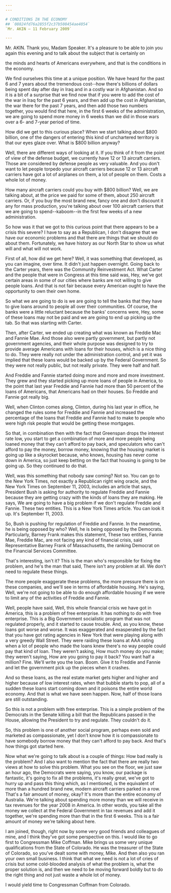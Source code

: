 ```yaml
---
---

# CONDITIONS IN THE ECONOMY
## `08824fd76a2855f2c37b508454ae4054`
`Mr. AKIN — 11 February 2009`

---
```



Mr. AKIN. Thank you, Madam Speaker. It's a pleasure to be able to 
join you again this evening and to talk about the subject that is 
certainly on


the minds and hearts of Americans everywhere, and that is the 
conditions in the economy.

We find ourselves this time at a unique position. We have heard for 
the past 6 and 7 years about the tremendous cost--how there's billions 
of dollars being spent day after day in Iraq and in a costly war in 
Afghanistan. And so it is a bit of a surprise that we find now that if 
you were to add the cost of the war in Iraq for the past 6 years, and 
then add up the cost in Afghanistan, the war there for the past 7 
years, and then add those two numbers together, you would find that 
here, in the first 6 weeks of the administration, we are going to spend 
more money in 6 weeks than we did in those wars over a 6- and 7-year 
period of time.

How did we get to this curious place? When we start talking about 
$800 billion, one of the dangers of entering this kind of unchartered 
territory is that our eyes glaze over. What is $800 billion anyway?

Well, there are different ways of looking at it. If you think of it 
from the point of view of the defense budget, we currently have 12 or 
13 aircraft carriers. Those are considered by defense people as very 
valuable. And you don't want to let people torpedo your aircraft 
carriers because 12 or 13 aircraft carriers have got a lot of airplanes 
on them, a lot of people on them. Costs a whole lot of money.

How many aircraft carriers could you buy with $800 billion? Well, we 
are talking about, at the price we paid for some of them, about 250 
aircraft carriers. Or, if you buy the most brand new, fancy one and 
don't discount it any for mass production, you're talking about over 
100 aircraft carriers that we are going to spend--kaboom--in the first 
few weeks of a new administration.

So how was it that we got to this curious point that there appears to 
be a crisis this severe? I have to say as a Republican, I don't 
disagree that we have our economic problems and that there are things 
that we should do about them. Fortunately, we have history as our North 
Star to show us what will and what will not work.

First of all, how did we get here? Well, it was something that 
developed, as you can imagine, over time. It didn't just happen 
overnight. Going back to the Carter years, there was the Community 
Reinvestment Act. What Carter and the people that were in Congress at 
this time said was, Hey, we've got certain areas in some of our cities 
where banks are not willing to give people loans. And that is not fair 
because every American ought to have the opportunity to own their own 
home.

So what we are going to do is we are going to tell the banks that 
they have to give loans around to people all over their communities. Of 
course, the banks were a little reluctant because the banks' concerns 
were, Hey, some of these loans may not be paid and we are going to end 
up picking up the tab. So that was starting with Carter.

Then, after Carter, we ended up creating what was known as Freddie 
Mac and Fannie Mae. And those also were partly government, but partly 
not government agencies, and their whole purpose was designed to try to 
provide average Americans with loans for their houses, which is a nice 
thing to do. They were really not under the administration control, and 
yet it was implied that these loans would be backed up by the Federal 
Government. So they were not really public, but not really private. 
They were half and half.

And Freddie and Fannie started doing more and more and more 
investment. They grew and they started picking up more loans of people 
in America, to the point that last year Freddie and Fannie had more 
than 50 percent of the loans of Americans, that Americans had on their 
houses. So Freddie and Fannie got really big.

Well, when Clinton comes along, Clinton, during his last year in 
office, he changed the rules some for Freddie and Fannie and increased 
the percentage of the loans that Freddie and Fannie had to make to 
people who were high risk people that would be getting these mortgages.

So that, in combination then with the fact that Greenspan drops the 
interest rate low, you start to get a combination of more and more 
people being loaned money that they can't afford to pay back, and 
speculators who can't afford to pay the money, borrow money, knowing 
that the housing market is going up like a skyrocket because, who 
knows, housing has never come down in America, so just keep betting on 
the fact that housing is going to be going up. So they continued to do 
that.

Well, was this something that nobody saw coming? Not so. You can go 
to the New York Times, not exactly a Republican right wing oracle, and 
the New York Times on September 11, 2003, includes an article that 
says, President Bush is asking for authority to regulate Freddie and 
Fannie because they are getting crazy with the kinds of loans they are 
making. He says, We are going to have a big problem if we don't 
regulate Freddie and Fannie. These two entities. This is a New York 
Times article. You can look it up. It's September 11, 2003.

So, Bush is pushing for regulation of Freddie and Fannie. In the 
meantime, he is being opposed by who? Well, he is being opposed by the 
Democrats. Particularly, Barney Frank makes this statement, These two 
entities, Fannie Mae, Freddie Mac, are not facing any kind of financial 
crisis, said Representative Barney Frank of Massachusetts, the ranking 
Democrat on the Financial Services Committee.

That's interesting, isn't it? This is the man who's responsible for 
fixing the problem, and he's the man that said, There isn't any problem 
at all. We don't need to regulate these things.

The more people exaggerate these problems, the more pressure there is 
on these companies, and we'll see in terms of affordable housing. He's 
saying, Well, we're not going to be able to do enough affordable 
housing if we were to limit any of the activities of Freddie and 
Fannie.

Well, people have said, Well, this whole financial crisis we have got 
in America, this is a problem of free enterprise. It has nothing to do 
with free enterprise. This is a Big Government socialistic program that 
was not regulated properly, and it started to cause trouble. And, as 
you know, these loans got worse and worse. It was exaggerated and 
exasperated by the fact that you have got rating agencies in New York 
that were playing along with a very greedy Wall Street. They were 
raiding these loans at AAA rating when a lot of people who made the 
loans knew there's no way people could pay that kind of loan. They 
weren't asking, How much money do you make; they weren't saying, How 
are you going to pay it back? You want half a million? Fine. We'll 
write you the loan. Boom. Give it to Freddie and Fannie and let the 
government pick up the pieces when it crashes.

And so these loans, as the real estate market gets higher and higher 
and higher because of low interest rates, when that bubble starts to 
pop, all of a sudden these loans start coming down and it poisons the 
entire world economy. And that is what we have seen happen. Now, half 
of those loans are still outstanding.

So this is not a problem with free enterprise. This is a simple 
problem of the Democrats in the Senate killing a bill that the 
Republicans passed in the House, allowing the President to try and 
regulate. They couldn't do it.



So, this problem is one of another social program, perhaps even sold 
and marketed as compassionate, yet I don't know how it is compassionate 
to have somebody borrow money that they can't afford to pay back. And 
that's how things got started here.

Now what we're going to talk about is a couple of things: How bad 
really is the problem? And I also want to mention the fact that there 
are really two views at how to solve this problem. What you see on the 
floor, we just saw an hour ago, the Democrats were saying, you know, 
our package is fantastic, it's going to fix all the problems, it's 
really great, we've got to hurry up and pass this thing which, as I 
mentioned, is the equivalent of more than a hundred brand new, modern 
aircraft carriers parked in a row. That's a fair amount of money, okay? 
It's more than the entire economy of Australia. We're talking about 
spending more money than we will receive in tax revenues for the year 
2008 in America. In other words, you take all the money we collect at 
the Federal Government in tax revenues and add it together, we're 
spending more than that in the first 6 weeks. This is a fair amount of 
money we're talking about here.



I am joined, though, right now by some very good friends and 
colleagues of mine, and I think they've got some perspective on this. I 
would like to go first to Congressman Mike Coffman. Mike brings us some 
very unique qualifications from the State of Colorado. He was the 
treasurer of the State of Colorado, so you've dealt some with money, 
Mike. And then also you ran your own small business. I think that what 
we need is not a lot of cries of crisis but some cold-blooded analysis 
of what the problem is, what the proper solution is, and then we need 
to be moving forward boldly but to do the right thing and not just 
waste a whole lot of money.

I would yield time to Congressman Coffman from Colorado.